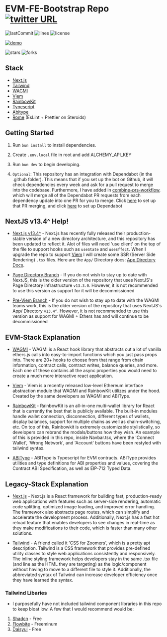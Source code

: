 # EVM-FE-Bootstrap Repo [![twitter URL](https://img.shields.io/twitter/url/https/twitter.com/seranged.svg?style=social&label=Follow%20%40seranged)](https://twitter.com/seranged)

![lastCommit](https://img.shields.io/github/last-commit/seranged/evm-fe-bootstrap?style=for-the-badge)
![lines](https://img.shields.io/tokei/lines/github/seranged/evm-fe-bootstrap?style=for-the-badge)
![license](https://img.shields.io/github/license/seranged/evm-fe-bootstrap?style=for-the-badge)

[![demo](https://img.shields.io/badge/Demo_Page-Click-success?style=for-the-badge)](https://www.seranged.com/)

![stars](https://img.shields.io/github/stars/seranged/evm-fe-bootstrap?style=social)
![forks](https://img.shields.io/github/forks/seranged/evm-fe-bootstrap?style=social)

## Stack

- [Next.js](https://github.com/vercel/next.js)
- [Tailwind](https://github.com/tailwindlabs/tailwindcss)
- [WAGMI](https://github.com/wagmi-dev/wagmi)
- [Viem](https://github.com/wagmi-dev/viem)
- [RainbowKit](https://github.com/rainbow-me/rainbowkit)
- [Typescript](https://github.com/microsoft/TypeScript)
- [Abitype](https://github.com/wagmi-dev/abitype)
- [Rome](https://github.com/rome/tools) (EsLint + Prettier on Steroids)

## Getting Started

1. Run `bun install` to install dependencies.
2. Create `.env.local` file in root and add ALCHEMY_API_KEY
3. Run `bun dev` to begin developing.

4. `Optional`: This repository has an integration with Dependabot (in the .github folder). This means that if you set up the bot on Github, it will check dependencies every week and ask for a pull request to merge into the codebase. Furthermore, I have added in [combine-prs-workflow](https://github.com/hrvey/combine-prs-workflow), which will merge all of the Dependabot PR requests from each dependency update into one PR for you to merge. Click [here](https://github.com/hrvey/combine-prs-workflow) to set up that PR merging, and click [here](https://docs.github.com/en/code-security/dependabot/dependabot-version-updates/configuring-dependabot-version-updates#enabling-dependabot-version-updates) to set up Dependabot

## NextJS v13.4^ Help!

- [Next.js v13.4^](https://nextjs.org/blog/next-13-4) - Next.js has recently fully released their production-stable version of a new directory architecture, and this repository has been updated to reflect it. Alot of files will need 'use client' on the top of the file to support hooks such as `useState` and `useEffect`. When I upgrade the repo to support [Viem](https://viem.sh/) I will create some SSR (Server Side Rendering) `.tsx` files. Here are the `App/` Directory docs: [App Directory Docs](https://nextjs.org/docs/app/building-your-application/routing).

- [Page Directory Branch](https://github.com/Seranged/EVM-FE-Bootstrap/tree/pages-dir) - If you do not wish to stay up to date with NextJS, this is the older version of the repository that uses NextJS's Page Directory infrastructure `v13.3.0`. However, it is not recommended to use this version as support for it will be decommissioned

- [Pre-Viem Branch](<https://github.com/Seranged/EVM-FE-Bootstrap/tree/app/dir-ethers.js-old-wagmi-(no-viem)>) - If you do not wish to stay up to date with the WAGMI teams work, this is the older version of the repository that uses NextJS's App/ Directory `v13.4^`. However, it is not recommended to use this version as support for WAGMI + Ethers has and will continue to be decommissioned

## EVM-Stack Explanation

- [WAGMI](https://github.com/wagmi-dev/wagmi) - WAGMI is a React hook library that abstracts out a lot of vanilla ethers.js calls into easy-to-import functions which you just pass props into. There are 20+ hooks to choose from that range from chain information, contract calls, contract writes, balance queries, and more. Each one of these contains all the async properties you would need to create a much more interactive react application.

- [Viem](https://viem.sh/) - Viem is a recently released low-level Ethereum interface abstraction module that WAGMI and RainbowKit utilizes under the hood. Created by the same developers as WAGMI and ABIType.

- [RainbowKit](https://github.com/rainbow-me/rainbowkit) - RainbowKit is an all-in-one multi-wallet library for React that is currently the best that is publicly available. The built-in modules handle wallet connection, disconnection, different types of wallets, display balances, support for multiple chains as well as chain-switching, etc. On top of this, Rainbowkit is extremely customizable stylistically, so developers can rebrand the modals/buttons how they wish. An example of this is provided in this repo, inside Navbar.tsx, where the 'Connect Wallet', 'Wrong Network', and 'Account' buttons have been restyled with tailwind syntax.

- [ABIType](https://abitype.dev/) - ABIType is Typescript for EVM contracts. ABIType provides utilities and type definitions for ABI properties and values, covering the Contract ABI Specification, as well as EIP-712 Typed Data.

## Legacy-Stack Explanation

- [Next.js](https://github.com/vercel/next.js) - Next.js is a React framework for building fast, production-ready web applications with features such as server-side rendering, automatic code splitting, optimized image loading, and improved error handling. The framework also abstracts page routes, which can simplify and accelerate the development process. Additionally, Next.js has a fast hot reload feature that enables developers to see changes in real-time as they make modifications to their code, which is faster than many other solutions.

- [Tailwind](https://github.com/tailwindlabs/tailwindcss) - A friend called it 'CSS for Zoomers', which is a pretty apt description. Tailwind is a CSS framework that provides pre-defined utility classes to style web applications consistently and responsively. The inline styling framework helps developers stay in the same .tsx file (and line as the HTML they are targeting) as the logic/component without having to move to a different file to style it. Additionally, the abbreviated syntax of Tailwind can increase developer efficiency once they have learned the syntax.

### Tailwind Libaries

- I purposefully have not included tailwind component libraries in this repo to keep bloat low. A few that I would recommend would be:

1. [Shadcn](https://ui.shadcn.com/) - Free
2. [Flowbite](https://flowbite.com/docs/getting-started/introduction/) - Freeminum
3. [Daisyui](https://daisyui.com/) - Free
